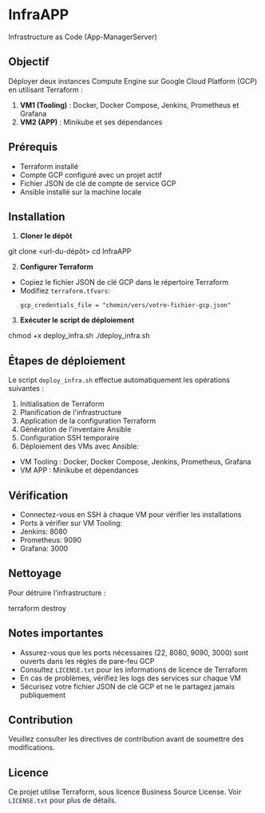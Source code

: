 # InfraAPP

Infrastructure as Code (App-ManagerServer)

## Objectif

Déployer deux instances Compute Engine sur Google Cloud Platform (GCP) en utilisant Terraform :

1. **VM1 (Tooling)** : Docker, Docker Compose, Jenkins, Prometheus et Grafana
2. **VM2 (APP)** : Minikube et ses dépendances

## Prérequis

- Terraform installé
- Compte GCP configuré avec un projet actif
- Fichier JSON de clé de compte de service GCP
- Ansible installé sur la machine locale

## Installation

1. **Cloner le dépôt**

git clone <url-du-dépôt>
cd InfraAPP

2. **Configurer Terraform**
- Copiez le fichier JSON de clé GCP dans le répertoire Terraform
- Modifiez `terraform.tfvars`:
  ```
  gcp_credentials_file = "chemin/vers/votre-fichier-gcp.json"
  ```

3. **Exécuter le script de déploiement**

chmod +x deploy_infra.sh
./deploy_infra.sh

## Étapes de déploiement

Le script `deploy_infra.sh` effectue automatiquement les opérations suivantes :

1. Initialisation de Terraform
2. Planification de l'infrastructure
3. Application de la configuration Terraform
4. Génération de l'inventaire Ansible
5. Configuration SSH temporaire
6. Déploiement des VMs avec Ansible:
- VM Tooling : Docker, Docker Compose, Jenkins, Prometheus, Grafana
- VM APP : Minikube et dépendances

## Vérification

- Connectez-vous en SSH à chaque VM pour vérifier les installations
- Ports à vérifier sur VM Tooling:
- Jenkins: 8080
- Prometheus: 9090
- Grafana: 3000

## Nettoyage

Pour détruire l'infrastructure :

terraform destroy

## Notes importantes

- Assurez-vous que les ports nécessaires (22, 8080, 9090, 3000) sont ouverts dans les règles de pare-feu GCP
- Consultez `LICENSE.txt` pour les informations de licence de Terraform
- En cas de problèmes, vérifiez les logs des services sur chaque VM
- Sécurisez votre fichier JSON de clé GCP et ne le partagez jamais publiquement

## Contribution

Veuillez consulter les directives de contribution avant de soumettre des modifications.

## Licence

Ce projet utilise Terraform, sous licence Business Source License. Voir `LICENSE.txt` pour plus de détails.